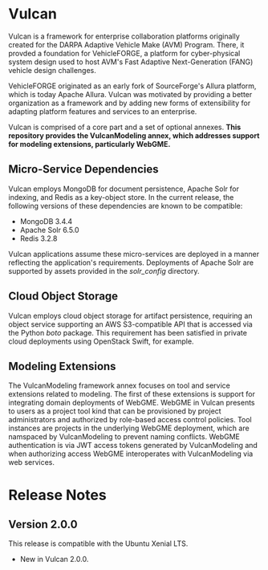 # Vulcan

Vulcan is a framework for enterprise collaboration platforms originally created
for the DARPA Adaptive Vehicle Make (AVM) Program.  There, it provded a foundation
for VehicleFORGE, a platform for cyber-physical system design used to host
AVM's Fast Adaptive Next-Generation (FANG) vehicle design challenges.

VehicleFORGE originated as an early fork of SourceForge's Allura platform, which
is today Apache Allura.  Vulcan was motivated by providing a better organization
as a framework and by adding new forms of extensibility for adapting platform features
and services to an enterprise.

Vulcan is comprised of a core part and a set of optional annexes.
**This repository provides the VulcanModeling annex, which addresses support for
modeling extensions, particularly WebGME.**

## Micro-Service Dependencies

Vulcan employs MongoDB for document persistence, Apache Solr for indexing, and Redis
as a key-object store.  In the current release, the following versions of these
dependencies are known to be compatible:

  - MongoDB 3.4.4
  - Apache Solr 6.5.0
  - Redis 3.2.8

Vulcan applications assume these micro-services are deployed in a manner reflecting
the application's requirements.  Deployments of Apache Solr are supported by assets
provided in the *solr\_config* directory.

## Cloud Object Storage

Vulcan employs cloud object storage for artifact persistence, requiring an object
service supporting an AWS S3-compatible API that is accessed via the Python *boto*
package.  This requirement has been satisfied in private cloud deployments using
OpenStack Swift, for example.

## Modeling Extensions

The VulcanModeling framework annex focuses on tool and service extensions related
to modeling. The first of these extensions is support for integrating domain
deployments of  WebGME.  WebGME in Vulcan presents to users as a project tool kind
that can be provisioned by project administrators and authorized by role-based
access control policies.  Tool instances are projects in the underlying WebGME
deployment, which are namspaced by VulcanModeling to prevent naming conflicts.
WebGME authentication is via JWT access tokens generated by VulcanModeling and
when authorizing access WebGME interoperates with VulcanModeling via web services.

# Release Notes

## Version 2.0.0

This release is compatible with the Ubuntu Xenial LTS.

 - New in Vulcan 2.0.0.
